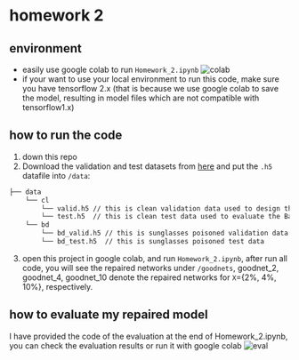 # homework 2

## environment
- easily use google colab to run `Homework_2.ipynb`
![colab](https://github.com/cYvez/hw2/tree/master/figures/colab.png)
- if your want to use your local environment to run this code, make sure you have tensorflow 2.x (that is because we use google colab to save the model, resulting in model files which are not compatible with tensorflow1.x)

## how to run the code
1. down this repo
2. Download the validation and test datasets from [here](https://drive.google.com/drive/folders/1Rs68uH8Xqa4j6UxG53wzD0uyI8347dSq?usp=sharing) and put the `.h5` datafile into `/data`:
```bash
├── data 
    └── cl
        └── valid.h5 // this is clean validation data used to design the defense
        └── test.h5  // this is clean test data used to evaluate the BadNet
    └── bd
        └── bd_valid.h5 // this is sunglasses poisoned validation data
        └── bd_test.h5  // this is sunglasses poisoned test data
```
3. open this project in google colab, and run `Homework_2.ipynb`, after run all code, you will see the repaired networks under `/goodnets`, goodnet_2, goodnet_4, goodnet_10 denote the repaired networks for `X`={2%, 4%, 10%}, respectively.


## how to evaluate my repaired model
I have provided the code of the evaluation at the end of Homework_2.ipynb, you can check the evaluation results or run it with google colab
![eval](https://github.com/cYvez/hw2/tree/master/figures/eval.png)
